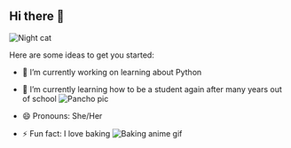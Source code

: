 ## Hi there 👋

![Night cat](https://github.com/user-attachments/assets/fd6d0803-0b2b-4b78-9ef3-55ed87d0d7c0)


Here are some ideas to get you started:

- 🔭 I’m currently working on learning about Python 
- 🌱 I’m currently learning how to be a student again after many years out of school 
![Pancho pic](https://github.com/user-attachments/assets/39c2bdff-1fb6-42ea-8171-2848851ee53b)
- 😄 Pronouns: She/Her
  
- ⚡ Fun fact: I love baking 
![Baking anime gif](https://github.com/user-attachments/assets/39925ab1-1e38-48a0-b2e6-513c763d8064)
